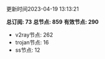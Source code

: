 更新时间2023-04-19 13:13:21

**总订阅: 73**
**总节点: 859**
**有效节点: 290**
- v2ray节点: 262
- trojan节点: 16
- ss节点: 12
